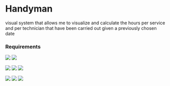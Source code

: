 # Handyman

visual system that allows me to visualize and calculate the hours per service and per technician that have been carried out given a previously chosen date

### Requirements
![](https://img.shields.io/badge/Docker%20Desktop-4.9.0-blue?style=plastic&logo=Docker)
![](https://img.shields.io/badge/Gradle-current-blue?style=plastic&logo=Gradle)

![](https://img.shields.io/badge/Node-16.15.1-blue?style=plastic&logo=Node.js) 
![](https://img.shields.io/badge/Angular-13-blue?style=plastic&logo=Angular) 
![](https://img.shields.io/badge/Java-11-blue)

![](https://img.shields.io/badge/Spring%20Boot-2.7-blue?style=plastic&logo=SpringBoot)
![](https://img.shields.io/badge/Postgres-current-blue?style=plastic&logo=PostgreSQL)
![](https://img.shields.io/badge/Bootstrap-5.2.x-blue?style=plastic&logo=Bootstrap)
